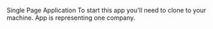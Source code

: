 
Single Page Application
To start this app you'll need to clone to your machine.
App is representing one company.
